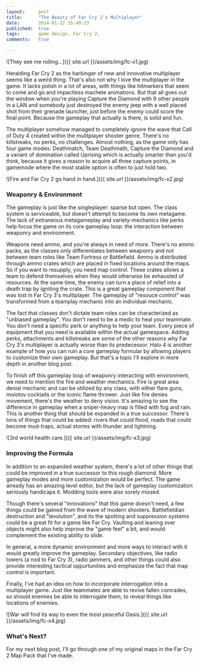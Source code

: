 ```yaml
---
layout: 	post
title:  	"The Beauty of Far Cry 2's Multiplayer"
date:   	2014-01-22 15:49:23
published:	true
tags:		game design, Far Cry 2,
comments:   true

---
```


![They see me rolling...]({{ site.url }}/assets/img/fc-x1.jpg)

Heralding Far Cry 2 as the harbinger of new and innovative multiplayer seems like a weird thing. That's also not why I love the multiplayer in the game. It lacks polish in a lot of areas, with things like hitmarkers that seem to come and go and impactless machete animations. But that all goes out the window when you're playing Capture the Diamond with 9 other people in a LAN and somebody just destroyed the enemy jeep with a well placed shot from their grenade launcher, just before the enemy could score the final point. Because the gameplay that actually is there, is solid and fun.

<!-- more -->

The multiplayer somehow managed to completely ignore the wave that Call of Duty 4 created within the mulitplayer shooter genre. There's no killstreaks, no perks, no challenges. Almost nothing, as the game only has four game modes: Deathmatch, Team Deathmath, Capture the Diamond and a variant of domination called Uprising which is actually smarter than you'd think, because it gives a reason to acquire all three capture points, in gamemode where the most stable option is often to just hold two.

![Fire and Far Cry 2 go hand in hand.]({{ site.url }}/assets/img/fc-x2.jpg)
### Weaponry & Environment

The gameplay is just like the singleplayer: sparse but open. The class system is serviceable, but doesn't attempt to become its own metagame. The lack of extraneous metagameplay and variety-mechanics like perks help focus the game on its core gameplay loop: the interaction between weaponry and environment.

Weapons need ammo, and you're always in need of more. There's no ammo packs, as the classes only differentiates between weaponry and not between team roles like Team Fortress or Battlefield. Ammo is distributed through ammo crates which are placed in fixed locations around the maps. So if you want to resupply, you need map control. These crates allows a team to defend themselves when they would otherwise be exhausted of resources. At the same time, the enemy can turn a place of relief into a death trap by igniting the crate. This is a great gameplay component that was lost in Far Cry 3's multiplayer. The gameplay of "resouce control" was transformed from a teamplay mechanic into an individual mechanic.

The fact that classes don't dictate team roles can be characterized as "unbiased gameplay". You don't need to be a medic to heal your teammate. You don't need a specific perk or anything to help your team. Every piece of equipment that you need is available within the actual gamespace. Adding perks, attachments and killstreaks are some of the other reasons why Far Cry 3's multiplayer is actually worse than its predecessor. Halo 4 is another example of how you can ruin a core gameplay formular by allowing players to customize their own gameplay. But that's a topic I'll explore in more depth in another blog post.

To finish off this gameplay loop of weaponry interacting with environment, we need to mention the fire and weather mechanics. Fire is great area denial mechanic and can be utilized by any class, with either flare guns, molotov cocktails or the iconic flame thrower. Just like fire denies movement, there's the weather to deny vision. It's amazing to see the difference in gameplay when a sniper-heavy map is filled with fog and rain. This is another thing that should be expanded in a true successor. There's tons of things that could be added: rivers that could flood, roads that could become mud-traps, actual storms with thunder and lightning.

![3rd world health care.]({{ site.url }}/assets/img/fc-x3.jpg)
### Improving the Formula

In addition to an expanded weather system, there's a lot of other things that could be improved in a true successor to this rough diamond. More gameplay modes and more customization would be perfect. The game already has an amazing level editor, but the lack of gameplay customization seriously handicaps it. Modding tools were also sorely missed.

Though there's several "innovations" that this game doesn't need, a few things could be gained from the wave of modern shooters. Battlefieldian destruction and "levolution", and its the spotting and suppression systems could be a great fit for a game like Far Cry. Vaulting and leaning over objects might also help improve the "game feel" a bit, and would complement the existing ability to slide.

In general, a more dynamic environment and more ways to interact with it would greatly improve the gameplay. Secondary objectives, like radio towers (a nod to Far Cry 3), radio jammers, and other things could also provide interesting tactical oppurtunities and emphasize the fact that map control is important.

Finally, I've had an idea on how to incorporate interrogation into a multiplayer game. Just like teammates are able to revive fallen comrades, so should enemies be able to interrogate them, to reveal things like locations of enemies.

![War will find its way to even the most peaceful Oasis.]({{ site.url }}/assets/img/fc-x4.jpg)
### What's Next?

For my next blog post, I'll go through one of my original maps in the Far Cry 2 Map Pack that I've made.